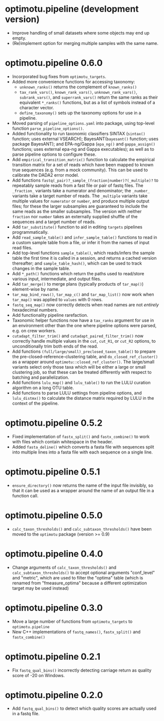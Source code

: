 # optimotu.pipeline (development version)
* Improve handling of small datasets where some objects may end up empty.
* (Re)implement option for merging multiple samples with the same name.

# optimotu.pipeline 0.6.0
* Incorporated bug fixes from `optimotu_targets`.
* Added more convenience functions for accessing taxonomy:
  - `unknown_ranks()` returns the complement of `known_ranks()`
  - `tax_rank_vars()`, `known_rank_vars()`, `unknown_rank_vars()`,
    `subrank_vars()`, and `superrank_vars()` return the same ranks as their
    equivalent `*_ranks()` functions, but as a list of symbols instead of a
    character vector.
  - `define_taxonomy()` sets up the taxonomy options for use in a pipeline.
* Moved parsing of `pipeline_options.yaml` into package, using top-level
  function `parse_pipeline_options()`.
* Added functionality to run taxonomic classifiers SINTAX (`sintax()` function;
  uses external VSEARCH); BayesANT(`bayesant()` function; uses package BayesANT);
  and EPA-ng/Gappa (`epa_ng()` and `gappa_assign()` functions; uses external
  epa-ng and Gappa executables); as well as to parse pipeline options to
  configure these.
* Add `empirical_transition_matrix()` function to calculate the empirical
  transition matrix for a set of reads which have been mapped to known
  true sequences (e.g. from a mock community). This can be used to calibrate
  the DADA2 error model.
* Add functions `fastq(_pair)?_sample_(fraction|number)?(_multiple)?`
  to repeatably sample reads from a fast file or pair of fastq files. The
  `_fraction_` variants take a numerator and denominator; the `_number_`
  variants take a target number of reads. The `_multiple` variants take multiple
  values for `numerator` or `number`, and produce multiple output files; for
  these the larger subsamples are guaranteed to include the same reads as the
  smaller subsamples. The version with neither `fraction` nor `number` takes
  an externally supplied shuffle of the sequences and a target number of reads.
* Add `tar_substitute()` function to aid in editing `targets` pipelines
  programmatically.
* Add `read_sample_table()` and `infer_sample_table()` functions to read in a
  custom sample table from a file, or infer it from the names of input read
  files.
* Add top-level functions `sample_table()`, which reads/infers the sample table
  the first time it is called in a session, and returns a cached version
  thereafter; and `sample_table_hash()`, which can be used to track changes in
  the sample table.
* Add `*_path()` functions which return the paths used to read/store
  various input, intermediate, and output files.
* Add `tar_merge()` to merge plans (typically products of `tar_map()`)
  element-wise by name.
* `tar_map_bind_rows()`, `tar_map_c()` and `tar_map_list()` now work when
  `tar_map()` was applied to `values` with 0 rows.
* `fastq_seq_map()` now correctly detects when read names are not _entirely_
  hexadecimal numbers.
* Add functionality pipeline rarefaction.
* Taxonomic helper functions now have a `tax_ranks` argument for use in
  an environment other than the one where pipeline options were parsed, e.g. on
  crew workers.
* `cutadapt_filter_trim()` and `cutadapt_paired_filter_trim()` now correctly
  handle multiple values in the `cut`, `cut_R1`, or `cut_R2` options, to
  unconditionally trim both ends of the read.
* Add functions `(full/large/small)_preclosed_taxon_table()` to prepare the
  pre-closed-reference-clustering table, and `do_closed_ref_cluster()` as a
  wrapper around `optimotu::closed_ref_cluster()`. The large/small variants
  select only those taxa which will be either a large or small clustering job,
  so that these can be treated differently with respect to batching and
  parallelization.
* Add functions `lulu_map()` and `lulu_table()` to run the LULU curation
  algorithm on a long OTU table.
* Add functions to parse LULU settings from pipeline options, and
 `lulu_distmx()` to calculate the distance matrix required by LULU in the
 context of the pipeline.

# optimotu.pipeline 0.5.2
* Fixed implementation of `fastx_split()` and `fastx_combine()` to work with
  files which contain whitespace in the header.
* Added `fasta_deline()` which converts a fasta file with sequences split into
  multiple lines into a fasta file with each sequence on a single line.

# optimotu.pipeline 0.5.1
* `ensure_directory()` now returns the name of the input file invisibly,
so that it can be used as a wrapper around the name of an output file in a
function call.

# optimotu.pipeline 0.5.0
* `calc_taxon_thresholds()` and `calc_subtaxon_thresholds()` have been moved to
the `optimotu` package (version >= 0.9)

# optimotu.pipeline 0.4.0
* Change arguments of `calc_taxon_thresholds()` and `calc_subtaxon_thresholds()`
to accept optional arguments "conf_level" and "metric", which are used to filter
the "optima" table (which is renamed from "fmeasure_optima" because a different
optimization target may be used instead)

# optimotu.pipeline 0.3.0
* Move a large number of functions from `optimotu_targets` to `optimotu.pipeline`
* New C++ implementations of `fastq_names()`, `fastx_split()` and
`fastx_combine()`

# optimotu.pipeline 0.2.1

* Fix `fastq_qual_bins()` incorrectly detecting carriage return as quality score
of -20 on Windows.

# optimotu.pipeline 0.2.0

* Add `fastq_qual_bins()` to detect which quality scores are actually used in a
fastq file.
